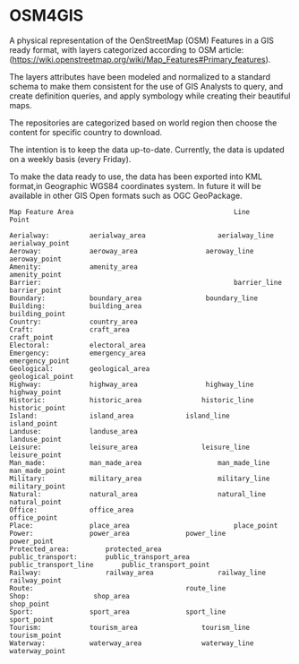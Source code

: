 # OSM4GIS
A physical representation of the OenStreetMap (OSM) Features in a GIS ready format, with layers categorized according to OSM article: (https://wiki.openstreetmap.org/wiki/Map_Features#Primary_features).

The layers attributes have been modeled and normalized to a standard schema to make them consistent for the use of GIS Analysts to query, and create definition queries, and apply symbology while creating their beautiful maps.

The repositories are categorized based on world region then choose the content for specific country to download.

The intention is to keep the data up-to-date.
Currently, the data is updated on a weekly basis (every Friday).

To make the data ready to use, the data has been exported into KML format,in Geographic WGS84 coordinates system.
In future it will be available in other GIS Open formats such as OGC GeoPackage.


```
Map Feature	Area										Line											Point
                                                                                
Aerialway:			aerialway_area					aerialway_line					aerialway_point
Aeroway:			aeroway_area				 aeroway_line				 		aeroway_point
Amenity:			amenity_area										 		amenity_point
Barrier:										 		barrier_line				barrier_point
Boundary:			boundary_area				 boundary_line	
Building:			building_area										building_point
Country:			country_area		
Craft:				craft_area								craft_point
Electoral:			electoral_area		
Emergency:			emergency_area									emergency_point
Geological:			geological_area									geological_point
Highway:			highway_area				 highway_line				highway_point
Historic:			historic_area				historic_line				historic_point
Island:				island_area				island_line				island_point
Landuse:			landuse_area										landuse_point
Leisure:			leisure_area				leisure_line				leisure_point
Man_made:			man_made_area				    man_made_line				man_made_point
Military:			military_area				    military_line				military_point
Natural:			natural_area				    natural_line				natural_point
Office:				office_area									office_point
Place:				place_area							place_point
Power:				power_area				power_line				power_point
Protected_area:			protected_area		
public_transport:		public_transport_area		public_transport_line		public_transport_point
Railway:				railway_area				railway_line				railway_point
Route:										route_line	
Shop:				 shop_area										shop_point
Sport:				sport_area				sport_line				sport_point
Tourism:			tourism_area				tourism_line				tourism_point
Waterway:			waterway_area				waterway_line				waterway_point
```